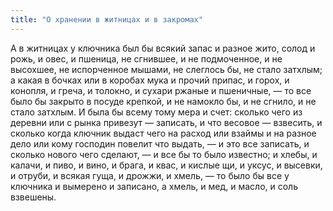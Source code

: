 ```yaml
---
title: "О хранении в житницах и в закромах"
---
```


А в житницах у ключника был бы всякий запас и разное жито, солод и рожь, и овес, и пшеница, не сгнившее, и не подмоченное, и не высохшее, не испорченное мышами, не слеглось бы, не стало затхлым; а какая в бочках или в коробах мука и прочий припас, и горох, и конопля, и греча, и толокно, и сухари ржаные и пшеничные, — то все было бы закрыто в посуде крепкой, и не намокло бы, и не сгнило, и не стало затхлым. И была бы всему тому мера и счет: сколько чего из деревни или с рынка привезут — записать, и что весовое — взвесить, и сколько когда ключник выдаст чего на расход или взаймы и на разное дело или кому господин повелит что выдать, — и это все записать, и сколько нового чего сделают, — и все бы то было известно; и хлебы, и калачи, и пиво, и вино, и брага, и квас, и кислые щи, и уксус, и высевки, и отруби, и всякая гуща, и дрожжи, и хмель, — то было бы все у ключника и вымерено и записано, а хмель, и мед, и масло, и соль взвешены.